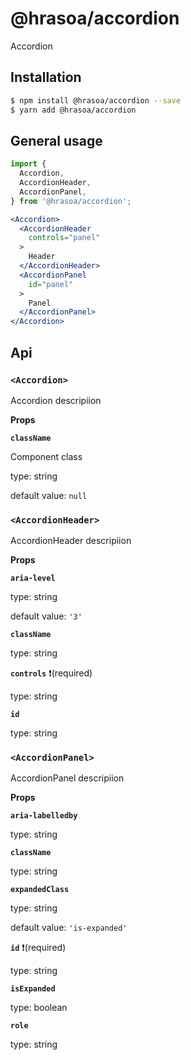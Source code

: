 # @hrasoa/accordion

Accordion

## Installation

```bash
$ npm install @hrasoa/accordion --save
$ yarn add @hrasoa/accordion
```

## General usage

```jsx
import {
  Accordion,
  AccordionHeader,
  AccordionPanel,
} from '@hrasoa/accordion';

<Accordion>
  <AccordionHeader
    controls="panel"
  >
    Header
  </AccordionHeader>
  <AccordionPanel
    id="panel"
  >
    Panel
  </AccordionPanel>
</Accordion>
```


## Api

### `<Accordion>`

Accordion descripiion

**Props**

**`className`** 

Component class

type: string

default value: `null`

### `<AccordionHeader>`

AccordionHeader descripiion

**Props**

**`aria-level`** 

type: string

default value: `'3'`

**`className`** 

type: string

**`controls`** :exclamation:(required)

type: string

**`id`** 

type: string

### `<AccordionPanel>`

AccordionPanel descripiion

**Props**

**`aria-labelledby`** 

type: string

**`className`** 

type: string

**`expandedClass`** 

type: string

default value: `'is-expanded'`

**`id`** :exclamation:(required)

type: string

**`isExpanded`** 

type: boolean

**`role`** 

type: string
